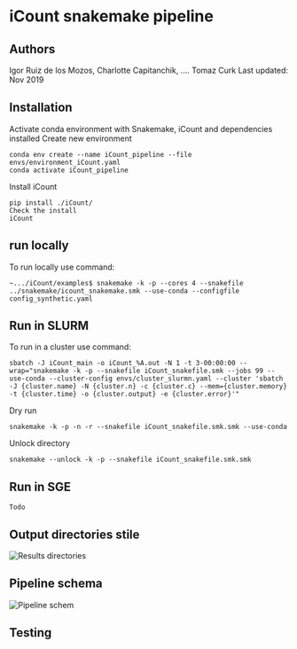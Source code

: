 # iCount snakemake pipeline

## Authors 

Igor Ruiz de los Mozos, Charlotte Capitanchik, .... Tomaz Curk
Last updated: Nov 2019


## Installation

Activate conda environment with Snakemake, iCount and dependencies installed
Create new environment
```
conda env create --name iCount_pipeline --file envs/environment_iCount.yaml
conda activate iCount_pipeline
```

Install iCount 
```
pip install ./iCount/
Check the install
iCount
```

## run locally
To run locally use command:
```
~.../iCount/examples$ snakemake -k -p --cores 4 --snakefile ../snakemake/icount_snakemake.smk --use-conda --configfile config_synthetic.yaml 
```

## Run in SLURM

To run in a cluster use command:
```
sbatch -J iCount_main -o iCount_%A.out -N 1 -t 3-00:00:00 --wrap="snakemake -k -p --snakefile iCount_snakefile.smk --jobs 99 --use-conda --cluster-config envs/cluster_slurmn.yaml --cluster 'sbatch -J {cluster.name} -N {cluster.n} -c {cluster.c} --mem={cluster.memory} -t {cluster.time} -o {cluster.output} -e {cluster.error}'"
```

Dry run
```
snakemake -k -p -n -r --snakefile iCount_snakefile.smk.smk --use-conda
```
Unlock directory
```
snakemake --unlock -k -p --snakefile iCount_snakefile.smk.smk
```

## Run in SGE
```
Todo
```

## Output directories stile

![Results directories](data/tree_output.png)

## Pipeline schema

![Pipeline schem](data/workflow.png)

## Testing

